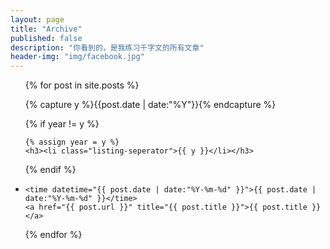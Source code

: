 ```yaml
---
layout: page 
title: "Archive"
published: false
description: "你看到的，是我练习千字文的所有文章"
header-img: "img/facebook.jpg"
---
```


<ul class="listing">

{% for post in site.posts %}

  {% capture y %}{{post.date | date:"%Y"}}{% endcapture %}

  {% if year != y %}

    {% assign year = y %}
    <h3><li class="listing-seperator">{{ y }}</li></h3>

  {% endif %}

  <li class="listing-item">

    <time datetime="{{ post.date | date:"%Y-%m-%d" }}">{{ post.date | date:"%Y-%m-%d" }}</time>
    <a href="{{ post.url }}" title="{{ post.title }}">{{ post.title }}</a>

  </li>

{% endfor %}

</ul>
